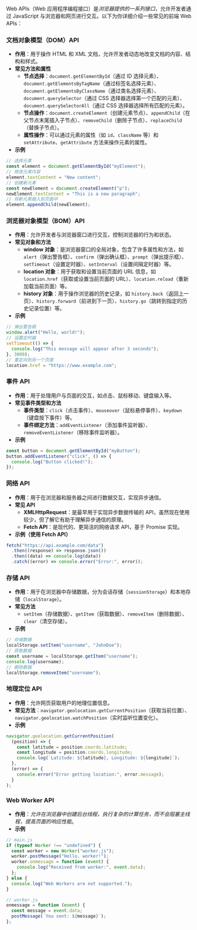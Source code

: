 Web APIs（Web 应用程序编程接口）是*浏览器提供的一系列接口*，允许开发者通过 JavaScript 与浏览器和网页进行交互。以下为你详细介绍一些常见的前端 Web APIs：

### 文档对象模型（DOM）API

- **作用**：用于操作 HTML 和 XML 文档，允许开发者动态地改变文档的内容、结构和样式。
- **常见方法和属性**
  - **节点选择**：`document.getElementById`（通过 ID 选择元素）、`document.getElementsByTagName`（通过标签名选择元素）、`document.getElementsByClassName`（通过类名选择元素）、`document.querySelector`（通过 CSS 选择器选择第一个匹配的元素）、`document.querySelectorAll`（通过 CSS 选择器选择所有匹配的元素）。
  - **节点操作**：`document.createElement`（创建元素节点）、`appendChild`（在父节点末尾插入子节点）、`removeChild`（删除子节点）、`replaceChild`（替换子节点）。
  - **属性操作**：可以通过元素的属性（如 `id`、`className` 等）和 `setAttribute`、`getAttribute` 方法来操作元素的属性。
- **示例**

```javascript
// 选择元素
const element = document.getElementById("myElement");
// 修改元素内容
element.textContent = "New content";
// 创建新元素
const newElement = document.createElement("p");
newElement.textContent = "This is a new paragraph";
// 将新元素插入到页面中
element.appendChild(newElement);
```

### 浏览器对象模型（BOM）API

- **作用**：允许开发者与浏览器窗口进行交互，控制浏览器的行为和状态。
- **常见对象和方法**
  - **window 对象**：是浏览器窗口的全局对象，包含了许多属性和方法，如 `alert`（弹出警告框）、`confirm`（弹出确认框）、`prompt`（弹出提示框）、`setTimeout`（设置定时器）、`setInterval`（设置间隔定时器）等。
  - **location 对象**：用于获取和设置当前页面的 URL 信息，如 `location.href`（获取或设置当前页面的 URL）、`location.reload`（重新加载当前页面）等。
  - **history 对象**：用于操作浏览器的历史记录，如 `history.back`（返回上一页）、`history.forward`（前进到下一页）、`history.go`（跳转到指定的历史记录位置）等。
- **示例**

```javascript
// 弹出警告框
window.alert("Hello, world!");
// 设置定时器
setTimeout(() => {
  console.log("This message will appear after 3 seconds");
}, 3000);
// 重定向到另一个页面
location.href = "https://www.example.com";
```

### 事件 API

- **作用**：用于处理用户与页面的交互，如点击、鼠标移动、键盘输入等。
- **常见事件类型和方法**
  - **事件类型**：`click`（点击事件）、`mouseover`（鼠标悬停事件）、`keydown`（键盘按下事件）等。
  - **事件绑定方法**：`addEventListener`（添加事件监听器）、`removeEventListener`（移除事件监听器）。
- **示例**

```javascript
const button = document.getElementById("myButton");
button.addEventListener("click", () => {
  console.log("Button clicked!");
});
```

### 网络 API

- **作用**：用于在浏览器和服务器之间进行数据交互，实现异步通信。
- **常见 API**
  - **XMLHttpRequest**：是最早用于实现异步数据传输的 API，虽然现在使用较少，但了解它有助于理解异步通信的原理。
  - **Fetch API**：是现代的、更简洁的网络请求 API，基于 Promise 实现。
- **示例（使用 Fetch API）**

```javascript
fetch("https://api.example.com/data")
  .then((response) => response.json())
  .then((data) => console.log(data))
  .catch((error) => console.error("Error:", error));
```

### 存储 API

- **作用**：用于在浏览器中存储数据，分为会话存储（`sessionStorage`）和本地存储（`localStorage`）。
- **常见方法**
  - `setItem`（存储数据）、`getItem`（获取数据）、`removeItem`（删除数据）、`clear`（清空存储）。
- **示例**

```javascript
// 存储数据
localStorage.setItem("username", "JohnDoe");
// 获取数据
const username = localStorage.getItem("username");
console.log(username);
// 删除数据
localStorage.removeItem("username");
```

### 地理定位 API

- **作用**：允许网页获取用户的地理位置信息。
- **常见方法**：`navigator.geolocation.getCurrentPosition`（获取当前位置）、`navigator.geolocation.watchPosition`（实时监听位置变化）。
- **示例**

```javascript
navigator.geolocation.getCurrentPosition(
  (position) => {
    const latitude = position.coords.latitude;
    const longitude = position.coords.longitude;
    console.log(`Latitude: ${latitude}, Longitude: ${longitude}`);
  },
  (error) => {
    console.error("Error getting location:", error.message);
  }
);
```

### Web Worker API

- **作用**：*允许在浏览器中创建后台线程，执行复杂的计算任务，而不会阻塞主线程，提高页面的响应性能*。
- **示例**

```javascript
// main.js
if (typeof Worker !== "undefined") {
  const worker = new Worker("worker.js");
  worker.postMessage("Hello, worker!");
  worker.onmessage = function (event) {
    console.log("Received from worker:", event.data);
  };
} else {
  console.log("Web Workers are not supported.");
}

// worker.js
onmessage = function (event) {
  const message = event.data;
  postMessage(`You sent: ${message}`);
};
```
